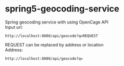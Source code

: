 # spring5-geocoding-service
Spring geocoding service with using OpenCage API<br>
Input url:
```http request
http://localhost:8080/api/geocode?q=REQUEST
```
REQUEST can be replaced by address or location<br>
Address:
```http request
http://localhost:8080/api/geocode?q=
```